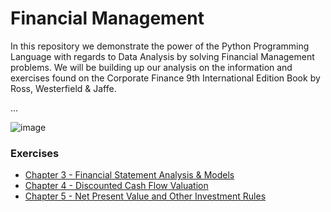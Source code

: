 # Financial Management

In this repository we demonstrate the power of the Python Programming Language with regards to Data Analysis by solving Financial Management problems.  We will be building up our analysis on the information and exercises found on the Corporate Finance 9th International Edition Book by Ross, Westerfield & Jaffe.

...

![image](https://github.com/ekmartinez/Financial_Management/assets/101073481/6287333c-9630-4aa5-861e-7c5ccc0a1a22)

### Exercises

* [Chapter 3 - Financial Statement Analysis & Models](Chapter_3_Analysis_and_Models.ipynb)
* [Chapter 4 - Discounted Cash Flow Valuation](Chapter_4_Discounted_Cash_Flows.ipynb)
* [Chapter 5 - Net Present Value and Other Investment Rules](Chapter_5_Net_Present_Value.ipynb)




